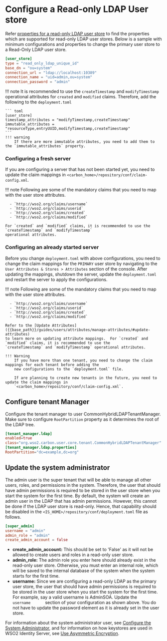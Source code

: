 # Configure a Read-only LDAP User store

Refer [properties for a read-only LDAP user store]({{base_path}}/guides/users/user-stores/user-store-properties/properties-read-only-ldap-user-store) to find the properties which are supported for read-only LDAP user stores. Below is a sample with minimum configurations and properties to change the primary user store to a Read-Only LDAP user store.

``` toml
[user_store]
type = "read_only_ldap_unique_id"
base_dn = "ou=system"
connection_url = "ldap://localhost:10389"
connection_name = "uid=admin,ou=system"
connection_password = "admin"
```

!!! note
    It is recommended to use the `createTimestamp` and `modifyTimestamp` operational attributes for
    `created` and `modified` claims. Therefore, add the following to the `deployment.toml`

    ``` toml
    [user_store]
    timestamp_attributes = "modifyTimestamp,createTimestamp"
    immutable_attributes = "resourceType,entryUUID,modifyTimestamp,createTimestamp"
    ```
    !!! warning
        If there are more immutable attributes, you need to add them to the `immutable_attributes` property.

### Configuring a fresh server
If you are configuring a server that has not been started yet, you need to update the claim mappings in
`<carbon_home>/repository/conf/claim-config.xml`.

!!! note
    Following are some of the mandatory claims that you need to map with the user store attributes.

      - `http://wso2.org/claims/username`
      - `http://wso2.org/claims/userid`
      - `http://wso2.org/claims/created`
      - `http://wso2.org/claims/modified`

    For `created` and `modified` claims, it is recommended to use the `createTimestamp` and `modifyTimestamp` 
    operational attributes.

### Configuring an already started server
Before you change `deployment.toml` with above configurations, you need to change the claim mappings for the
`PRIMARY` user store by navigating to the `User Attributes & Stores > Attributes` section of the console. After
updating the mappings, shutdown the server, update the `deployment.toml` and restart the server to apply the
configurations.

!!! note
    Following are some of the mandatory claims that you need to map with the user store attributes.

      - `http://wso2.org/claims/username`
      - `http://wso2.org/claims/userid`
      - `http://wso2.org/claims/created`
      - `http://wso2.org/claims/modified`
    
    Refer to the [Update Attributes]({{base_path}}/guides/users/attributes/manage-attributes/#update-attributes) 
    to learn more on updating attribute mappings.  For `created` and `modified` claims, it is recommended to use the 
    `createTimestamp` and `modifyTimestamp` operational attributes.

    !!! Warning
        If you have more than one tenant, you need to change the claim mappings for each tenant before adding the 
        new configurations to the `deployment.toml` file.
        
        If are planning to create new tenants in the future, you need to update the claim mappings in 
        `<carbon_home>/repository/conf/claim-config.xml`. 


## Configure tenant Manager
Configure the tenant manager to user CommonHybridLDAPTenantManager.  Make sure to configure `RootPartition` property
as it determines the root of the LDAP tree.

``` toml
[tenant_manager.ldap]
enabled=true
class="org.wso2.carbon.user.core.tenant.CommonHybridLDAPTenantManager"
[tenant_manager.ldap.properties]
RootPartition="dc=example,dc=org"
```

## Update the system administrator

The admin user is the super tenant that will be able to manage all other
users, roles, and permissions in the system. Therefore, the user that should have admin
permissions is required to be stored in the user store when you start
the system for the first time. By default, the system will create an admin
user in the LDAP that has admin permissions. However, this cannot be done if the
LDAP user store is read-only. Hence, that capability should be disabled in the `<IS_HOME>/repository/conf/deployment.toml` file as follows.

```toml
[super_admin]
username = "admin"
admin_role = "admin"
create_admin_account = false
```

-   **create_admin_account:** This should be set to 'False' as it will not be
    allowed to create users and roles in a read-only user store.
-   **admin_role:** The admin role you enter here should already
    exist in the read-only user store. Otherwise, you must enter an internal role, which will be saved to the internal database of the system when the system starts for the first time.
-   **username:** Since we are configuring a read-only LDAP as the
    primary user store, the user that should have admin permissions is required to be stored in the user store when you start the system for the first time. For example, say a valid username is AdminSOA.
    Update the `         username       ` section of your configuration as shown above. You do not have to update the password element as it is already set in the user store.  

For information about the system administrator user, see [Configure the System Administrator]({{base_path}}/deploy/configure/user-stores/configure-system-administrator), and for
information on how keystores are used in WSO2 Identity Server, see [Use Asymmetric Encryption]({{base_path}}/deploy/security/asymmetric-encryption/use-asymmetric-encryption).  
